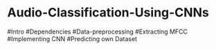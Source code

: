 # Audio-Classification-Using-CNNs

#Intro
#Dependencies
#Data-preprocessing
#Extracting MFCC
#Implementing CNN
#Predicting own Dataset

